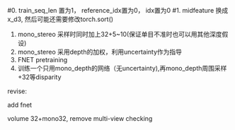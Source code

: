 #0. train_seq_len 置为1， reference_idx置为0， idx置为0
#1. midfeature 换成x_d3, 然后可能还需要修改torch.sort()



1. mono_stereo 采样时同时加上32+5~10(保证单目不准时也可以用其他深度假设)
2. mono_stereo 采用depth的加权，利用uncertainty作为指导
3. FNET pretraining
4. 训练一个只用mono_depth的网络（无uncertainty),再mono_depth周围采样+32等disparity




revise:

add fnet

volume 32+mono32, remove multi-view checking

